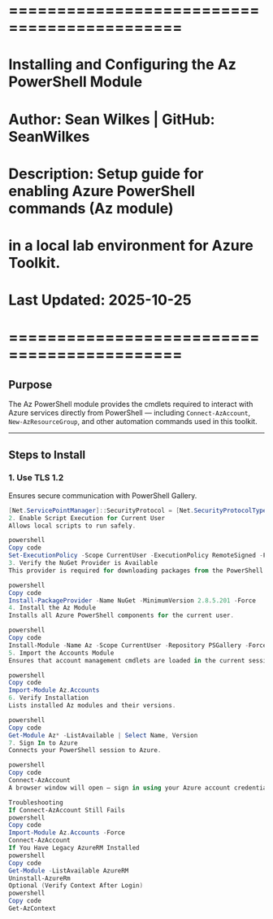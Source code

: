 # ============================================
# Installing and Configuring the Az PowerShell Module
# Author: Sean Wilkes  |  GitHub: SeanWilkes
# Description: Setup guide for enabling Azure PowerShell commands (Az module)
#              in a local lab environment for Azure Toolkit.
# Last Updated: 2025-10-25
# ============================================

## Purpose
The Az PowerShell module provides the cmdlets required to interact with Azure 
services directly from PowerShell — including `Connect-AzAccount`, `New-AzResourceGroup`,
and other automation commands used in this toolkit.

---

## Steps to Install

### 1. Use TLS 1.2
Ensures secure communication with PowerShell Gallery.

```powershell
[Net.ServicePointManager]::SecurityProtocol = [Net.SecurityProtocolType]::Tls12
2. Enable Script Execution for Current User
Allows local scripts to run safely.

powershell
Copy code
Set-ExecutionPolicy -Scope CurrentUser -ExecutionPolicy RemoteSigned -Force
3. Verify the NuGet Provider is Available
This provider is required for downloading packages from the PowerShell Gallery.

powershell
Copy code
Install-PackageProvider -Name NuGet -MinimumVersion 2.8.5.201 -Force
4. Install the Az Module
Installs all Azure PowerShell components for the current user.

powershell
Copy code
Install-Module -Name Az -Scope CurrentUser -Repository PSGallery -Force
5. Import the Accounts Module
Ensures that account management cmdlets are loaded in the current session.

powershell
Copy code
Import-Module Az.Accounts
6. Verify Installation
Lists installed Az modules and their versions.

powershell
Copy code
Get-Module Az* -ListAvailable | Select Name, Version
7. Sign In to Azure
Connects your PowerShell session to Azure.

powershell
Copy code
Connect-AzAccount
A browser window will open — sign in using your Azure account credentials.

Troubleshooting
If Connect-AzAccount Still Fails
powershell
Copy code
Import-Module Az.Accounts -Force
Connect-AzAccount
If You Have Legacy AzureRM Installed
powershell
Copy code
Get-Module -ListAvailable AzureRM
Uninstall-AzureRm
Optional (Verify Context After Login)
powershell
Copy code
Get-AzContext